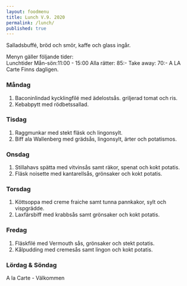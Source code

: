 ```yaml
---
layout: foodmenu
title: Lunch V.9. 2020
permalink: /lunch/
published: true
---
```

Salladsbuffé, bröd och smör, kaffe och glass ingår.

Menyn gäller följande tider:  
Lunchtider  Mån-sön:11:00 - 15:00
Alla rätter: 85:- Take away: 70:-
A LA Carte Finns dagligen.

### Måndag
1. Baconinlindad kycklingfilé med ädelostsås. griljerad tomat och ris.
2. Kebabpytt med rödbetssallad.

### Tisdag
1. Raggmunkar med stekt fläsk och lingonsylt.
2. Biff ala Wallenberg med grädsås, lingonsylt, ärter och potatismos.

### Onsdag
1. Stillahavs spätta med vitvinsås samt räkor, spenat och kokt potatis.
2. Fläsk noisette med kantarellsås, grönsaker och kokt potatis.

### Torsdag
1. Köttsoppa med creme fraiche samt tunna pannkakor, sylt och vispgrädde. 
2. Laxfärsbiff med krabbsås samt grönsaker och kokt potatis.

### Fredag
1. Fläskfilé med Vermouth sås, grönsaker och stekt potatis.
2. Kålpudding med cremesås samt lingon och kokt potatis.
                                                                                                    
                   
### Lördag & Söndag
A la Carte - Välkommen
